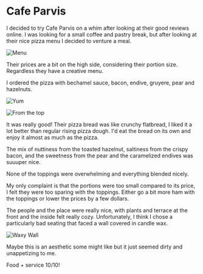 # Cafe Parvis

I decided to try Cafe Parvis on a whim after looking at their good reviews online. I was looking for a small coffee and pastry break, but after looking at their nice pizza menu I decided to venture a meal.

![Menu](../images/food/montreal/cafe_parvis/menu.jpg "Menu")

Their prices are a bit on the high side, considering their portion size. Regardless they have a creative menu. 

I ordered the pizza with bechamel sauce, bacon, endive, gruyere, pear and hazelnuts.

![Yum](../images/food/montreal/cafe_parvis/1.jpg "Pizza")

![From the top](../images/food/montreal/cafe_parvis/3.jpg "Pizza")

It was really good! Their pizza bread was like crunchy flatbread, I liked it a lot better than regular rising pizza dough. I'd eat the bread on its own and enjoy it almost as much as the pizza.

The mix of nuttiness from the toasted hazelnut, saltiness from the crispy bacon, and the sweetness from the pear and the caramelized endives was suuuper nice. 

None of the toppings were overwhelming and everything blended nicely.

My only complaint is that the portions were too small compared to its price, I felt they were too sparing with the toppings. Either go a bit more ham with the toppings or lower the prices by a few dollars.

The people and the place were really nice, with plants and terrace at the front and the inside felt really cozy. Unfortunately, I think I chose a particularly bad seating that faced a wall covered in candle wax.

![Waxy Wall](../images/food/montreal/cafe_parvis/5.jpg "Wax Wall")

Maybe this is an aesthetic some might like but it just seemed dirty and unappetizing to me. 

Food + service 10/10!